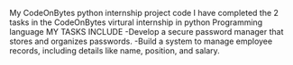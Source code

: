 My CodeOnBytes python internship project code
I have completed the 2 tasks in the CodeOnBytes virtural internship in python Programming language
MY TASKS INCLUDE
-Develop a secure password manager that stores and organizes passwords.
-Build a system to manage employee records, including details like name, position, and salary.
